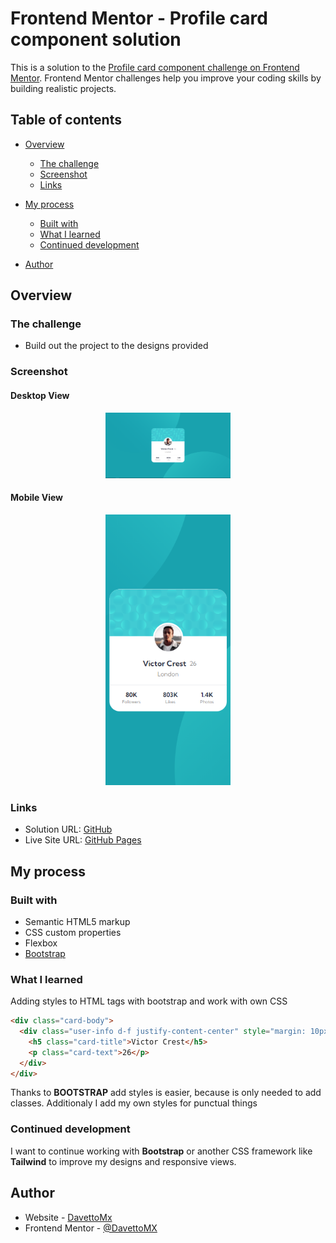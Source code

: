 # Frontend Mentor - Profile card component solution

This is a solution to the [Profile card component challenge on Frontend Mentor](https://www.frontendmentor.io/challenges/profile-card-component-cfArpWshJ). Frontend Mentor challenges help you improve your coding skills by building realistic projects. 

## Table of contents

- [Overview](#overview)
  - [The challenge](#the-challenge)
  - [Screenshot](#screenshot)
  - [Links](#links)
- [My process](#my-process)
  - [Built with](#built-with)
  - [What I learned](#what-i-learned)
  - [Continued development](#continued-development)

- [Author](#author)

## Overview

### The challenge

- Build out the project to the designs provided

### Screenshot

#### Desktop View
<p align="center">
  <img width="200px" src="results\desktop.png">
</p>


#### Mobile View
<p align="center">
  <img width="200px" src="results\mobile.png">
</p>


### Links

- Solution URL: [GitHub](https://github.com/DavettoMX/Profile-Card-Component-main)
- Live Site URL: [GitHub Pages](https://davettomx.github.io/Profile-Card-Component-main/)

## My process

### Built with

- Semantic HTML5 markup
- CSS custom properties
- Flexbox
- [Bootstrap](https://getbootstrap.com)

### What I learned

Adding styles to HTML tags with bootstrap and work with own CSS

```html
<div class="card-body">
  <div class="user-info d-f justify-content-center" style="margin: 10px;">
    <h5 class="card-title">Victor Crest</h5>
    <p class="card-text">26</p>
  </div>
</div>
```

Thanks to **BOOTSTRAP** add styles is easier, because is only needed to add classes. Additionaly I add my own styles for punctual things


### Continued development

I want to continue working with **Bootstrap** or another CSS framework like **Tailwind** to improve my designs and responsive views.

## Author

- Website - [DavettoMx](https://github.com/DavettoMX)
- Frontend Mentor - [@DavettoMX](https://www.frontendmentor.io/profile/DavettoMX)
